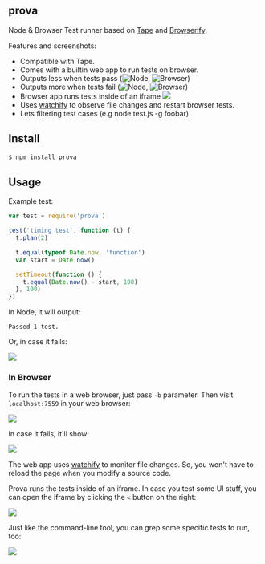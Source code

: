 ## prova

Node & Browser Test runner based on [Tape](http://github.com/substack/tape) and [Browserify](http://github.com/substack/node-browserify).

Features and screenshots:

* Compatible with Tape.
* Comes with a builtin web app to run tests on browser.
* Outputs less when tests pass (![Node](https://i.cloudup.com/ausJApnH1v.png), ![Browser](https://i.cloudup.com/OKebjyRMfU.png))
* Outputs more when tests fail (![Node](https://i.cloudup.com/R8KQ8Qwspz.png), ![Browser](https://i.cloudup.com/nA08e0s60b.png))
* Browser app runs tests inside of an iframe ![](https://i.cloudup.com/5n8H9AqMrf.png)
* Uses [watchify](https://github.com/substack/watchify) to observe file changes and restart browser tests.
* Lets filtering test cases (e.g node test.js -g foobar)

## Install

```bash
$ npm install prova
```

## Usage

Example test:

```js
var test = require('prova')

test('timing test', function (t) {
  t.plan(2)

  t.equal(typeof Date.now, 'function')
  var start = Date.now()

  setTimeout(function () {
    t.equal(Date.now() - start, 100)
  }, 100)
})
```

In Node, it will output:

```
Passed 1 test.
```

Or, in case it fails:

![](https://i.cloudup.com/R8KQ8Qwspz.png)

### In Browser

To run the tests in a web browser, just pass `-b` parameter. Then visit `localhost:7559` in your web browser:

![](https://i.cloudup.com/OKebjyRMfU.png)

In case it fails, it'll show:

![](https://i.cloudup.com/nA08e0s60b.png)

The web app uses [watchify](http://github.com/substack/watchify) to monitor file changes.
So, you won't have to reload the page when you modify a source code.

Prova runs the tests inside of an iframe. In case you test some UI stuff, you can open the iframe
by clicking the `<` button on the right:

![](https://i.cloudup.com/5n8H9AqMrf.png)

Just like the command-line tool, you can grep some specific tests to run, too:

![](https://i.cloudup.com/HNCzvv2JT8.png)
